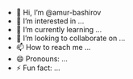 - 👋 Hi, I’m @amur-bashirov
- 👀 I’m interested in ...
- 🌱 I’m currently learning ...
- 💞️ I’m looking to collaborate on ...
- 📫 How to reach me ...
- 😄 Pronouns: ...
- ⚡ Fun fact: ...

<!---
amur-bashirov/amur-bashirov is a ✨ special ✨ repository because its `README.md` (this file) appears on your GitHub profile.
You can click the Preview link to take a look at your changes.
--->
